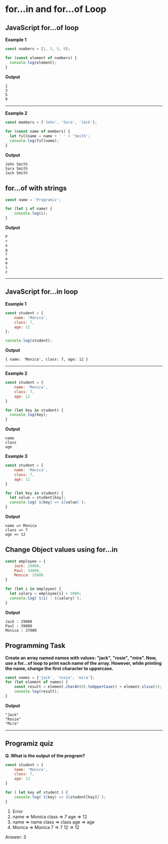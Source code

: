 # for...in and for...of Loop
## JavaScript for...of loop
**Example 1**
```js
const numbers = [1, 3, 5, 9];

for (const element of numbers) {
  console.log(element);
}
```
**Output**
```
1
3
5
9
```
***
**Example 2**
```js
const members = ['John', 'Sara', 'Jack'];
 
for (const name of members) {
  let fullname = name + ' ' + 'Smith';
  console.log(fullname);
}
```
**Output**
```
John Smith
Sara Smith
Jack Smith
```
## for...of with strings
```js
const name = 'Programiz';

for (let i of name) {
    console.log(i);
}
```
**Output**
```
P
r
o
g
r
a
m
i
z
```
***
## JavaScript for...in loop
**Example 1**
```js
const student = {
    name: 'Monica',
    class: 7,
    age: 12
};

console.log(student);
```
**Output**
```
{ name: 'Monica', class: 7, age: 12 }
```
***
**Example 2**
```js
const student = {
    name: 'Monica',
    class: 7,
    age: 12
}

for (let key in student) {
  console.log(key);
}
```
**Output**
```
name
class
age
```
**Example 3**
```js
const student = {
    name: 'Monica',
    class: 7,
    age: 12
}

for (let key in student) {
  let value = student[key];
  console.log(`${key} => ${value}`);
}
```
**Output**
```
name => Monica
class => 7
age => 12
```
## Change Object values using for...in
```js
const employee = {
    Jack: 24000,
    Paul: 34000,
    Monica: 32000
}

for (let i in employee) {
  let salary = employee[i] + 5000;
  console.log(`${i} : ${salary}`);
}
```
**Output**
```
Jack : 29000
Paul : 39000
Monica : 37000
```
## Programming Task
**Create an array named names with values: "jack", "rosie", "mira".
Now, use a for...of loop to print each name of the array.
However, while printing the name, change the first character to uppercase.**
```js
const names = ['jack', 'rosie', 'mira'];
for (let element of names) {
    const result = element.charAt(0).toUpperCase() + element.slice(1);
    console.log(result);
}
```
**Output**
```
"Jack"
"Rosie"
"Mira"
```
***
## Programiz quiz
**Q. What is the output of the program?**
```js
const student = {
    name: 'Monica',
    class: 7,
    age: 12
}

for ( let key of student ) {
    console.log(`${key} => ${student[key]}`);
}
```
1. Error
2. name => Monica
class => 7
age => 12
3. name => name
class => class
age => age
4. Monica => Monica
7 => 7
12 => 12

Answer: 3

